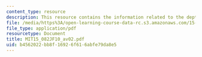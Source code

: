 ```yaml
---
content_type: resource
description: This resource contains the information related to the depth first search.
file: /media/https%3A/open-learning-course-data-rc.s3.amazonaws.com/15-082j-network-optimization-fall-2010/b4562022bb8f16926f616abfe79da8e5_MIT15_082JF10_av02.pdf
file_type: application/pdf
resourcetype: Document
title: MIT15_082JF10_av02.pdf
uid: b4562022-bb8f-1692-6f61-6abfe79da8e5
---
```

